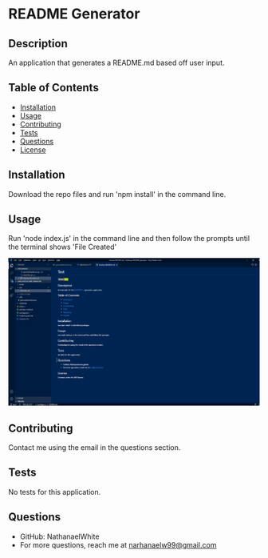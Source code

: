   # README Generator

  ## Description

  An application that generates a README.md based off user input.

  ## Table of Contents

  * [Installation](#installation)
  * [Usage](#installation)
  * [Contributing](#contributing)
  * [Tests](#tests)
  * [Questions](#questions)
  * [License](#license)

  
  ## Installation

  Download the repo files and run 'npm install' in the command line.


  ## Usage

  Run 'node index.js' in the command line and then follow the prompts until the terminal shows 'File Created'
  
  ![image](./assets/images/READMEscreenshot.png)


  ## Contributing
  Contact me using the email in the questions section.


  ## Tests  
  No tests for this application.


  ## Questions 
  * GitHub: NathanaelWhite
  * For more questions, reach me at narhanaelw99@gmail.com